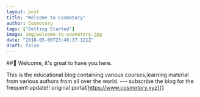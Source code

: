 ```yaml
---
layout: post
title: "Welcome to Cosmotory"
author: Cosmotory
tags: ["Getting Started"]
image: img/welcome-to-cosmotory.jpg
date: "2018-05-06T23:46:37.121Z"
draft: false
---
```


##👋 Welcome, it's great to have you here.

This is the educational blog containing various courses,learning material from various authors from all over the world. ---
subscribe the blog for the frequent update!!
original portal[https://www.cosmotory.xyz]{}
